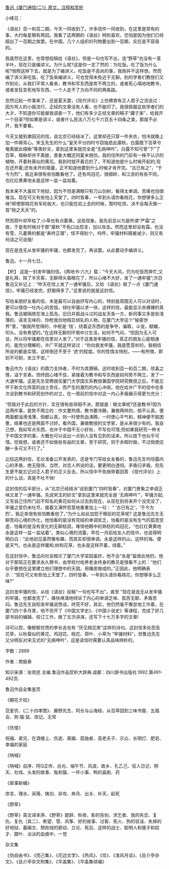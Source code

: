 [鲁迅《厦门通信(二)》原文、注释和赏析](https://www.vrrw.net/wx/9569.html)

小峰兄：

《语丝》百一和百二期，今天一同收到了。许多信件一同收到，在这里是常有的事，大约每星期有两回。我看了这两期的《语丝》特别喜欢，恐怕是因为他们已经超出了一百期之故罢。在中国，几个人组织的刊物要出到一百期，实在是不容易的。

我虽然在这里，也常想投稿给《语丝》，但是一句也写不出，连“野草”也没有一茎半叶。现在只是编讲义。为什么呢?这是你一定了然的：为吃饭。吃了饭为什么呢?倘照这样下去，就是为了编讲义。吃饭是不高尚的事，我倒并不这样想。然而编了讲义来吃饭，吃了饭来编讲义，可也觉得未免近于无聊。别的学者们教授们又作别论，从我们平常人看来，教书和写东西是势不两立的，或者死心塌地地教书，或者发狂变死地写东西，一个人走不了方向不同的两条路。

忽然记起一件事来了，还是夏天罢，《现代评论》上仿佛曾有正人君子之流说过：因为骂人的小报流行，正经的文章没有人看，也不能印了。我很佩服这些学者们的大才。不知道你可能替我调查一下，他们有多少正经文章的稿子“藏于家”，给我开一个目录?但如果是讲义，或者什么民法八万七千六百五十四条之类，那就不必开，我不要看。

今天又接到漱园兄的信，说北京已经结冰了。这里却还只穿一件夹衣，怕冷就晚上加一件棉背心。宋玉先生的什么“皇天平分四时兮窃独悲此廪秋，白露既下百草兮奄离披此梧楸”等类妙文，拿到这里来就完全是“无病呻吟”。白露不知可曾“下”了百草，梧楸却并不离披，景象大概还同夏末相仿。我的住所的门前有一株不认识的植物，开着秋葵似的黄花。我到时就开着花的了，不知道他是什么时候开起的;现在还开着;还有未开的蓓蕾，正不知道他要到什么时候才肯开完。“古已有之”，“于今为烈”，我近来很有些怕敢看他了。还有鸡冠花，很细碎，和江浙的有些不同，也红红黄黄地永是这样一盆一盆站着。

我本来不大喜欢下地狱，因为不但是满眼只有刀山剑树，看得太单调，苦痛也怕很难当。现在可又有些怕上天堂了。四时皆春，一年到头请你看桃花，你想够多么乏味?即使那桃花有车轮般大，也只能在初上去的时候，暂时吃惊，决不会每天做一首“桃之夭夭”的。

然而荷叶却早枯了;小草也有点萎黄。这些现象，我先前总以为是所谓“严霜”之故，于是有时候对于那“廪秋”不免口出怨言，加以攻击。然而这里却没有霜，也没有雪，凡萎黄的都是“寿终正寝”，怪不得别个。呜呼，牢骚材料既被减少，则又有何话之可说哉!

现在是连无从发牢骚的牢骚，也都发完了。再谈罢。从此要动手编讲义。

鲁迅。十一月七日。



【析】 这是一封发牢骚的信。《两地书·六九》载：“今天大风，仍为吃饭而奔忙;又是礼拜，陪了半天客，无聊得头昏眼花了，所以心绪不大好，发了一通牢骚”;次日鲁迅又补记上：“昨天在信上发了一通牢骚后，又给 《语丝》做了一点《厦门通信》，牢骚已经发完，舒服得多了。”这里说的就是这封信。

写给亲朋好友看的信，本是最可以自由抒写内心的，特别是周围无人可以对话时，更可以借信一吐内心的苦恼，倾吐牢骚以求一快，这样的信，最能显示赤裸裸的真我。鲁迅被隔绝在海上孤岛，旧日并肩战斗过的战友天各一方，新同事又多是些浅薄的、语言无味的、你枪我剑地相互倾轧的人物，在厦门大学这个“秘密世界”里，“据我所觉得的，中枢是 ‘钱’，绕着这东西的是争夺，骗取，斗宠，献媚，叩头。没有希望的。”在这样无聊的环境中讨生活，如何不气闷，“但因为无人可谈，所以将牢骚都在信里对人发了。”对于这类发牢骚的信，真正的朋友心是相通的，能充分理解的，许广平就这样说过：“你向我发牢骚，我是愿意听的，我相信所说的都是实情，这样倒还不至于 ‘虑’的程度。你的性情太特别，——有所憎，即刻不可耐，坐立不安。”

鲁迅作为《语丝》的鼎力支持者，不时为其撰稿，这时收到百一和百二期，欣喜之情，溢于言表。但终因心绪不佳，紧接着为教书和写东西是如何势不两立，发了一大通牢骚。这是先生受聘就任厦门大学国文系教授兼国学院研究教授之后，不能忘怀于新文化阵营的战士责任，而产生的激烈的内心冲突。他在给许广平的信中也多次谈到教书和研究创作的对立，在一周前的信中对这一内心矛盾展示得更为充分：

“但我对于此后的方针，实在很有些徘徊不决，那就是：做文章呢?还是教书?因为这两件事，是势不两立的：作文要热情，教书要冷静。兼做两样的，倘不认真，便两面都油滑浅薄，倘都认真，则一时使热血沸腾，一时使心平气和，精神便不胜困惫，结果也还是两面不讨好。看外国，兼做教授的文学家，是从来很少有的。我自己想，我如写点东西，也许于中国不无小好处，不写也可惜;但如果我研究一种关于中国文学的事，大概也可以说出一点别人没有见到的话来，所以放下也似乎可惜。但我想，或者还不如做些有益的文章，至于研究，则于余暇时做，不过倘使应酬一多可又不行了。”

比较这两封信，无论准备公开发表的，还是专门写给女友看的，鲁迅先生均坦露内心的矛盾，绝无隐饰，当然，对恋人所说的话，要更明白透彻。矛盾归矛盾，但先生更不能忘记对正人君子的正义反击，所以信中不免捎带着回答 《现代评论》上的什么话，真是不吐不快!

这封信的后半部分，从“北京已经结冰”谈到厦门“四时皆春”，对厦门景象之单调乏味又发了一通牢骚。先说宋玉的妙文“拿到这里来就完全是 ‘无病呻吟’”，牢骚方起; 又写自己住所门前不知名的黄花如何从过去到现在，从现在到将来开个没完没了，牢骚之意仍未吐尽，接着又满怀怨意地重重加上一句： “ ‘古已有之’，‘于今为烈’，我近来很有些怕敢看他了。”为什么如此加怨于眼前的花草呢? 这是鲁迅先生无聊苦闷心境的外化，他怕看的是没有完结的单调贫乏，怕看的是没有生气的孤苦空虚，怕看的是没有变化的无聊枯寂。难怪他眼中的熟稔的鸡冠花，“也红红黄黄地永是这样一盆一盆站着”。类似心境的流露，早在一月前给友人的信中，也说得明明白白：“此地初见虽然像有趣，而其实却很单调，永是这样的山，这样的海。便是天气，也永是这样暖和;树和花草，也永是这样开着，绿着。”

在这封信中，鲁迅向社会暗示了厦门大学梁园虽好，他不会“永是”留居此地的。他对于那班正在要求永久聘书，由学校付给养老金终身的教员是很看不上的：“他们似乎要想在这里建立他们理想中的天国，用橡皮做成的。”正因此，他明确表示：“现在可又有些怕上天堂了。四时皆春，一年到头请你看桃花，你想够多么乏味?”

这封发牢骚的信，从给《语丝》投稿“一句也写不出”，直至 “现在是连无从发牢骚的牢骚，也都发完了”，痛快淋漓地倾诉了内心的单调乏味、孤苦无聊、矛盾苦闷。鲁迅先生自知发牢骚说愤话，终究不好，其实，他仍然毫不懈怠地工作着，在厦门四个多月里，他不但开了《中国文学史》、《中国小说史》等课程，完成了好几部书目的编辑、校订工作，做了五次讲演，还写下十七万多字的文章!

诗可以怨，像郁郁忧愤的李长吉也有 “厌见桃花笑”这样的诗句。这封信多处怨及花草，以秋菊似的黄花、鸡冠花、桃花、荷叶、小草为 “牢骚材料”，但鲁迅先生又分明反对宋玉式的“无病呻吟”，这是读信时需要认真品味辨析的。

字数：2889

作者：商振泰

知识来源：张效民 主编.鲁迅作品赏析大辞典.成都：四川辞书出版社.1992.第491-492页.

鲁迅作品全集鉴赏

《朝花夕拾》

范爱农、《二十四孝图》、藤野先生、阿长与山海经、从百草园到三味书屋、五猖会、狗·猫·鼠、琐记、无常

《仿徨》

祝福、弟兄、在酒楼上、伤逝、离婚、孤独者、高老夫子、示众、长明灯、肥皂、幸福的家庭

《呐喊》

《呐喊》自序、阿Q正传、白光、端午节、风波、故乡、孔乙己、狂人日记、明天、社戏、头发的故事、兔和猫、一件小事、鸭的喜剧、药

《故事新编》

序言、理水、采薇、铸剑、非攻、奔月、出关、补天、起死

《野草》

《野草》英文译本序、《野草》题辞、秋夜、影的告别、求乞者、我的失恋、复仇、复仇〔其二〕、希望、雪、风筝、好的故事、过客、死火、狗的驳诘、失掉的好地狱、墓碣文、颓败线的颤动、立论、死后、这样的战士、聪明人和傻子和奴才、腊叶、淡淡的血痕中、一觉

杂文集

《伪自由书》、《而己集》、《花边文学》、《热风》、《坟》、《准风月谈》、《且介亭杂文》、《且介亭杂文附集》、《华盖集》、《华盖集续编》

